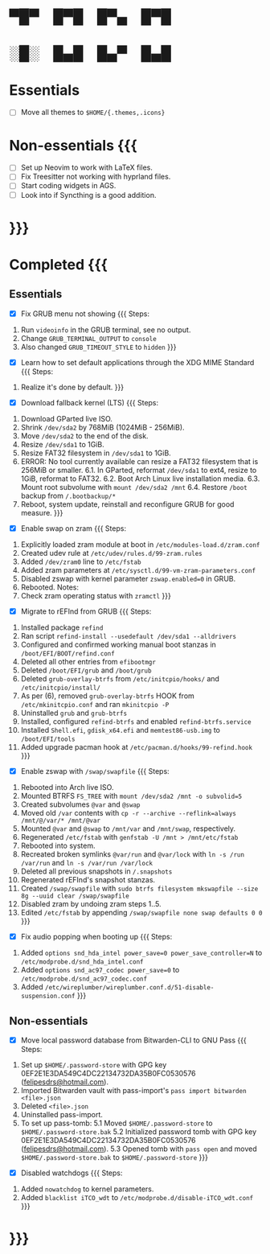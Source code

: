 
# ▀█▀ █▀█ █▀▄ █▀█
# ░█░ █▄█ █▄▀ █▄█


# Essentials
- [ ] Move all themes to `$HOME/{.themes,.icons}`

# Non-essentials {{{
- [ ] Set up Neovim to work with LaTeX files.
- [ ] Fix Treesitter not working with hyprland files.
- [ ] Start coding widgets in AGS.
- [ ] Look into if Syncthing is a good addition.
# }}}

# Completed {{{
## Essentials
- [x] Fix GRUB menu not showing {{{
Steps:
1. Run `videoinfo` in the GRUB terminal, see no output.
2. Change `GRUB_TERMINAL_OUTPUT` to `console`
3. Also changed `GRUB_TIMEOUT_STYLE` to `hidden` }}}

- [x] Learn how to set default applications through the XDG MIME Standard {{{
Steps:
1. Realize it's done by default. }}}

- [x] Download fallback kernel (LTS) {{{
Steps:
1. Download GParted live ISO.
2. Shrink `/dev/sda2` by 768MiB (1024MiB - 256MiB).
3. Move `/dev/sda2` to the end of the disk.
4. Resize `/dev/sda1` to 1GiB.
5. Resize FAT32 filesystem in `/dev/sda1` to 1GiB.
6. ERROR: No tool currently available can resize a FAT32 filesystem that is 256MiB or smaller.
6.1. In GParted, reformat `/dev/sda1` to ext4, resize to 1GiB, reformat to FAT32.
6.2. Boot Arch Linux live installation media.
6.3. Mount root subvolume with `mount /dev/sda2 /mnt`
6.4. Restore `/boot` backup from `/.bootbackup/*`
7. Reboot, system update, reinstall and reconfigure GRUB for good measure. }}}

- [x] Enable swap on zram {{{
Steps:
1. Explicitly loaded zram module at boot in `/etc/modules-load.d/zram.conf`
2. Created udev rule at `/etc/udev/rules.d/99-zram.rules`
3. Added `/dev/zram0` line to `/etc/fstab`
4. Added zram parameters at `/etc/sysctl.d/99-vm-zram-parameters.conf`
5. Disabled zswap with kernel parameter `zswap.enabled=0` in GRUB.
6. Rebooted.
Notes:
1. Check zram operating status with `zramctl` }}}

- [x] Migrate to rEFInd from GRUB {{{
Steps:
1. Installed package `refind`
2. Ran script `refind-install --usedefault /dev/sda1 --alldrivers`
3. Configured and confirmed working manual boot stanzas in `/boot/EFI/BOOT/refind.conf`
4. Deleted all other entries from `efibootmgr`
5. Deleted `/boot/EFI/grub` and `/boot/grub`
6. Deleted `grub-overlay-btrfs` from `/etc/initcpio/hooks/` and `/etc/initcpio/install/`
7. As per (6), removed `grub-overlay-btrfs` HOOK from `/etc/mkinitcpio.conf` and ran `mkinitcpio -P`
8. Uninstalled `grub` and `grub-btrfs`
9. Installed, configured `refind-btrfs` and enabled `refind-btrfs.service`
10. Installed `Shell.efi`, `gdisk_x64.efi` and `memtest86-usb.img` to `/boot/EFI/tools`
11. Added upgrade pacman hook at `/etc/pacman.d/hooks/99-refind.hook` }}}

- [x] Enable zswap with `/swap/swapfile` {{{
Steps:
1. Rebooted into Arch live ISO.
2. Mounted BTRFS `FS_TREE` with `mount /dev/sda2 /mnt -o subvolid=5`
3. Created subvolumes `@var` and `@swap`
4. Moved old `/var` contents with `cp -r --archive --reflink=always /mnt/@/var/* /mnt/@var`
5. Mounted `@var` and `@swap` to `/mnt/var` and `/mnt/swap`, respectively.
6. Regenerated `/etc/fstab` with `genfstab -U /mnt > /mnt/etc/fstab`
7. Rebooted into system.
8. Recreated broken symlinks `@var/run` and `@var/lock` with `ln -s /run /var/run` and `ln -s /var/run /var/lock`
9. Deleted all previous snapshots in `/.snapshots`
10. Regenerated rEFInd's snapshot stanzas.
11. Created `/swap/swapfile` with `sudo btrfs filesystem mkswapfile --size 8g --uuid clear /swap/swapfile`
12. Disabled zram by undoing zram steps 1..5.
13. Edited `/etc/fstab` by appending `/swap/swapfile none swap defaults 0 0` }}}

- [x] Fix audio popping when booting up {{{
Steps:
1. Added `options snd_hda_intel power_save=0 power_save_controller=N` to `/etc/modprobe.d/snd_hda_intel.conf`
2. Added `options snd_ac97_codec power_save=0` to `/etc/modprobe.d/snd_ac97_codec.conf`
3. Added `/etc/wireplumber/wireplumber.conf.d/51-disable-suspension.conf` }}}

## Non-essentials
- [x] Move local password database from Bitwarden-CLI to GNU Pass {{{
Steps:
1. Set up `$HOME/.password-store` with GPG key 0EF2E1E3DA549C4DC22134732DA35B0FC0530576 (felipesdrs@hotmail.com).
2. Imported Bitwarden vault with pass-import's `pass import bitwarden <file>.json`
3. Deleted `<file>.json`
4. Uninstalled pass-import.
5. To set up pass-tomb:
5.1 Moved `$HOME/.password-store` to `$HOME/.password-store.bak`
5.2 Initialized password tomb with GPG key 0EF2E1E3DA549C4DC22134732DA35B0FC0530576 (felipesdrs@hotmail.com).
5.3 Opened tomb with `pass open` and moved `$HOME/.password-store.bak` to `$HOME/.password-store` }}}

- [x] Disabled watchdogs {{{
Steps:
1. Added `nowatchdog` to kernel parameters.
2. Added `blacklist iTCO_wdt` to `/etc/modprobe.d/disable-iTCO_wdt.conf` }}}
# }}}

